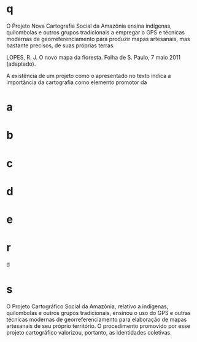 # q
O Projeto Nova Cartografia Social da Amazônia ensina indígenas, quilombolas e outros grupos tradicionais a empregar o GPS e técnicas modernas de georreferenciamento para produzir mapas artesanais, mas bastante precisos, de suas próprias terras.

LOPES, R. J. O novo mapa da floresta. Folha de S. Paulo, 7 maio 2011 (adaptado).

A existência de um projeto como o apresentado no texto indica a importância da cartografia como elemento promotor da

# a

# b

# c

# d

# e

# r
d

# s
O Projeto Cartográfico Social da Amazônia, relativo a indígenas, quilombolas e outros grupos tradicionais, ensinou o uso do GPS e outras técnicas modernas de georreferenciamento para elaboração de mapas artesanais de seu próprio território. O procedimento promovido por esse projeto cartográfico valorizou, portanto, as identidades coletivas.
